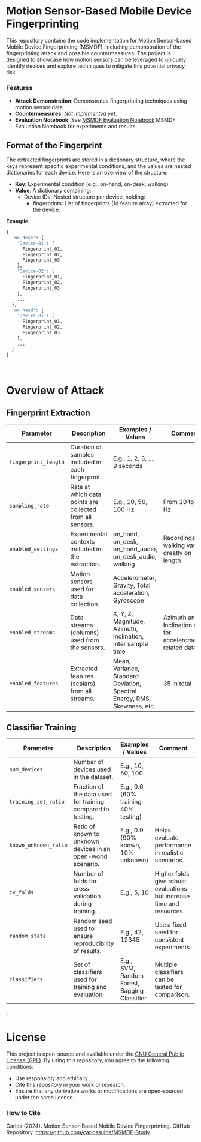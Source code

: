 # Motion Sensor-Based Mobile Device Fingerprinting

This repository contains the code implementation for Motion Sensor-based Mobile Device Fingerprinting (MSMDF), including demonstration of the fingerprinting attack and possible countermeasures. The project is designed to showcase how motion sensors can be leveraged to uniquely identify devices and explore techniques to mitigate this potential privacy risk.

### Features
- **Attack Demonstration**: Demonstrates fingerprinting techniques using motion sensor data.
- **Countermeasures**: *Not implemented yet*.
- **Evaluation Notebook**: See [MSMDF Evaluation Notebook](https://github.com/carlossulba/MSMDF-Study/blob/main/Code/Classes%20and%20Notebooks/MSMDF%20Evaluation%20Notebook.ipynb) MSMDF Evaluation Notebook for experiments and results.

## Format of the Fingerprint
The extracted fingerprints are stored in a dictionary structure, where the keys represent specific experimental conditions, and the values are nested dictionaries for each device. Here is an overview of the structure:

- **Key**: Experimental condition (e.g., on-hand, on-desk, walking)
- **Value**: A dictionary containing:
  - Device IDs: Nested structure per device, holding:
    - fingerprints: List of fingerprints (1d feature array) extracted for the device.

**Example**:
```python
{
  'on desk': {
    'Device-01': [
      Fingerprint_01,
      Fingerprint_02,
      Fingerprint_03
    ],
    'Device-02': [
      Fingerprint_01,
      Fingerprint_02,
      Fingerprint_03
    ],
    ...
  },
  'on hand': {
    'Device-01': [
      Fingerprint_01,
      Fingerprint_02,
      Fingerprint_03
    ],
    ...
  }
}
```
.
# Overview of Attack
## Fingerprint Extraction
| **Parameter**         | **Description**                                             | **Examples / Values**                               | **Comment**                                              |
|------------------------|-------------------------------------------------------------|----------------------------------------------------|----------------------------------------------------------|
| `fingerprint_length`   | Duration of samples included in each fingerprint.           | E.g., 1, 2, 3, …, 9 seconds                        |                                                          |
| `sampling_rate`        | Rate at which data points are collected from all sensors.   | E.g., 10, 50, 100 Hz                               | From 10 to 200 Hz                                        |
| `enabled_settings`     | Experimental contexts included in the extraction.           | on_hand, on_desk, on_hand_audio, on_desk_audio, walking | Recordings of walking vary greatly on length             |
| `enabled_sensors`      | Motion sensors used for data collection.                    | Accelerometer, Gravity, Total acceleration, Gyroscope |                                                          |
| `enabled_streams`      | Data streams (columns) used from the sensors.               | X, Y, Z, Magnitude, Azimuth, Inclination, Inter sample time | Azimuth and Inclination only for accelerometer-related data |
| `enabled_features`     | Extracted features (scalars) from all streams.              | Mean, Variance, Standard Deviation, Spectral Energy, RMS, Skewness, etc. | 35 in total                                              |

## Classifier Training
| **Parameter**         | **Description**                                             | **Examples / Values**                               | **Comment**                                              |
|------------------------|-------------------------------------------------------------|----------------------------------------------------|----------------------------------------------------------|
| `num_devices`          | Number of devices used in the dataset.                 | E.g., 10, 50, 100                                  |                                                          |
| `training_set_ratio`   | Fraction of the data used for training compared to testing. | E.g., 0.6 (60% training, 40% testing)              |                                                          |
| `known_unknown_ratio`  | Ratio of known to unknown devices in an open-world scenario.| E.g., 0.9 (90% known, 10% unknown)                 | Helps evaluate performance in realistic scenarios.       |
| `cv_folds`             | Number of folds for cross-validation during training.       | E.g., 5, 10                                        | Higher folds give robust evaluations but increase time and resources. |
| `random_state`         | Random seed used to ensure reproducibility of results.      | E.g., 42, 12345                                    | Use a fixed seed for consistent experiments.             |
| `classifiers`          | Set of classifiers used for training and evaluation.        | E.g., SVM, Random Forest, Bagging Classifier       | Multiple classifiers can be tested for comparison.       |

.
# License
This project is open-source and available under the [GNU General Public License (GPL)](https://www.gnu.org/licenses/gpl-3.0.en.html). By using this repository, you agree to the following conditions:
- Use responsibly and ethically.
- Cite this repository in your work or research.
- Ensure that any derivative works or modifications are open-sourced under the same license.

### How to Cite
Carlos (2024). Motion Sensor-Based Mobile Device Fingerprinting. GitHub Repository.
https://github.com/carlossulba/MSMDF-Study